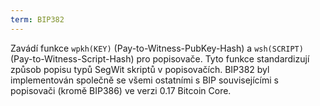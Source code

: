 ```yaml
---
term: BIP382
---
```


Zavádí funkce `wpkh(KEY)` (Pay-to-Witness-PubKey-Hash) a `wsh(SCRIPT)` (Pay-to-Witness-Script-Hash) pro popisovače. Tyto funkce standardizují způsob popisu typů SegWit skriptů v popisovačích. BIP382 byl implementován společně se všemi ostatními s BIP souvisejícími s popisovači (kromě BIP386) ve verzi 0.17 Bitcoin Core.